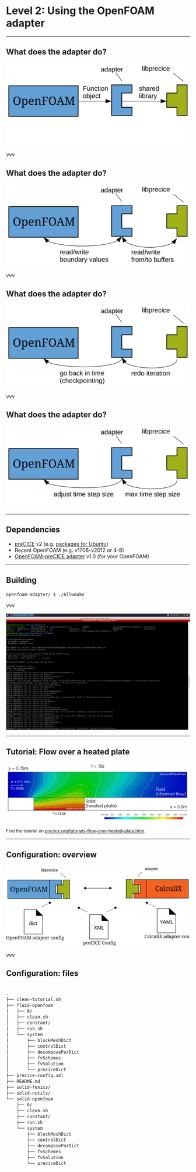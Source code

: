 # Level 2: Using the OpenFOAM adapter

---

## What does the adapter do?

<img src="images/level2/openfoam_adapter_overview_linking.svg" />

vvv

## What does the adapter do?

<img src="images/level2/openfoam_adapter_overview_data.svg" />

vvv

## What does the adapter do?

<img src="images/level2/openfoam_adapter_overview_checkpointing.svg" />

vvv

## What does the adapter do?

<img src="images/level2/openfoam_adapter_overview_timestep.svg" />

---

## Dependencies

- [preCICE](https://precice.org/installation-overview.html) v2 (e.g. [packages for Ubuntu](https://github.com/precice/precice/releases))
- Recent OpenFOAM (e.g. v1706-v2012 or 4-8)
- [OpenFOAM-preCICE adapter](https://github.com/precice/openfoam-adapter) v1.0 (for your OpenFOAM)

---

## Building

```bash
openfoam-adapter/ $ ./Allwmake
```

vvv

<img src="images/level2/openfoam-adapter-building.png" max-height="400"/>

---

## Tutorial: Flow over a heated plate

![](images/level2/openfoam-openfoam_flat_plate_surface_T_RBG_ruler.png)

<small>Find the tutorial on <a href="https://precice.org/tutorials-flow-over-heated-plate.html">precice.org/tutorials-flow-over-heated-plate.html</a>.</small>

---

## Configuration: overview

![](images/level2/config.svg)

vvv

## Configuration: files

<pre><code class="language-bash" data-trim data-line-numbers="|3, 4, 10, 14, 19, 20, 26, 30">
.
├── clean-tutorial.sh
├── fluid-openfoam
│   ├── 0/
│   ├── clean.sh
│   ├── constant/
│   ├── run.sh
│   └── system
│       ├── blockMeshDict
│       ├── controlDict
│       ├── decomposeParDict
│       ├── fvSchemes
│       ├── fvSolution
│       └── preciceDict
├── precice-config.xml
├── README.md
├── solid-fenics/
├── solid-nutils/
└── solid-openfoam
    ├── 0/
    ├── clean.sh
    ├── constant/
    ├── run.sh
    └── system
        ├── blockMeshDict
        ├── controlDict
        ├── decomposeParDict
        ├── fvSchemes
        ├── fvSolution
        └── preciceDict


</code></pre>

<!-- Continuing in index.html -->

